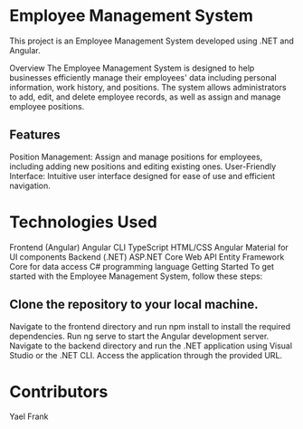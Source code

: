 # Employee Management System
This project is an Employee Management System developed using .NET and Angular.

Overview
The Employee Management System is designed to help businesses efficiently manage their employees' data including personal information, work history, and positions. The system allows administrators to add, edit, and delete employee records, as well as assign and manage employee positions.

## Features

Position Management: Assign and manage positions for employees, including adding new positions and editing existing ones.
User-Friendly Interface: Intuitive user interface designed for ease of use and efficient navigation.
# Technologies Used
Frontend (Angular)
Angular CLI
TypeScript
HTML/CSS
Angular Material for UI components
Backend (.NET)
ASP.NET Core Web API
Entity Framework Core for data access
C# programming language
Getting Started
To get started with the Employee Management System, follow these steps:

## Clone the repository to your local machine.
Navigate to the frontend directory and run npm install to install the required dependencies.
Run ng serve to start the Angular development server.
Navigate to the backend directory and run the .NET application using Visual Studio or the .NET CLI.
Access the application through the provided URL.
# Contributors
Yael Frank 
